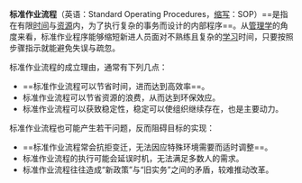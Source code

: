 **标准作业流程**（英语：Standard Operating Procedures，[缩写](https://zh.wikipedia.org/wiki/%E7%B8%AE%E5%AF%AB "缩写")：SOP）==是指在有限[时间](https://zh.wikipedia.org/wiki/%E6%99%82%E9%96%93 "时间")与[资源](https://zh.wikipedia.org/wiki/%E8%B5%84%E6%BA%90 "资源")内，为了执行复杂的事务而设计的内部程序==。从[管理学](https://zh.wikipedia.org/wiki/%E7%AE%A1%E7%90%86%E5%AD%B8 "管理学")的角度来看，标准作业程序能够缩短新进人员面对不熟练且复杂的[学习](https://zh.wikipedia.org/wiki/%E5%AD%B8%E7%BF%92 "学习")时间，只要按照步骤指示就能避免失误与疏忽。

标准作业流程的成立理由，通常有下列几点：
- ==标准作业流程可以节省时间，进而达到高效率==。
- 标准作业流程可以节省资源的浪费，从而达到环保效应。
- 标准作业流程可以获致稳定性，稳定可以使组织继续存在，也是主要动力。

标准作业流程也可能产生若干问题，反而阻碍目标的实现：
- ==标准作业流程常会抗拒变迁，无法因应特殊环境需要而适时调整==。
- 标准作业流程的执行可能会延误时机，无法满足多数人的需求。
- 标准作业流程往往造成“新政策”与“旧实务”之间的矛盾，较难推动改革。